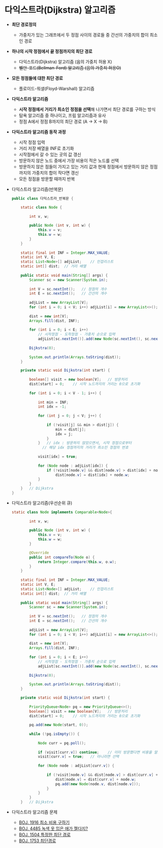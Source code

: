 # 다익스트라(Dijkstra) 알고리즘

- **최단 경로정의**
    - 가중치가 있는 그래프에서 두 정점 사이의 경로들 중 간선의 가중치의 합이 최소인 경로

- **하나의 시작 정점에서 끝 정점까지의 최단 경로**
    - 다익스트라(Dijkstra) 알고리즘 (음의 가중치 허용 X)
    - ~~벨만-포드(Bellman-Ford) 알고리즘 (음의 가중치 허용O)~~

- **모든 정점들에 대한 최단 경로**
    - 플로이드-워셜(Floyd-Warshall) 알고리즘

- **다익스트라 알고리즘**
    - **시작 정점에서 거리가 최소인 정점을 선택**해 나가면서 최단 경로를 구하는 방식
    - 탐욕 알고리즘 중 하나이고, 프림 알고리즘과 유사
    - 정점 A에서 정점 B까지의 최단 경로 (A → X → B)

- **다익스트라 알고리즘 동작 과정**
    - 시작 정점 입력
    - 거리 저장 배열을 INF로 초기화
    - 시작점에서 갈 수 있는 곳의 값 갱신
    - 방문하지 않은 노드 중에서 가장 비용이 적은 노드를 선택
    - 방문하지 않은 점들이 가지고 있는 거리 값과 현재 정점에서 방문하지 않은 
    정점까지의 가중치의 합이 작다면 갱신
    - 모든 정점을 방문할 때까지 반복

- 다익스트라 알고리즘(반복문)
    
    ```java
    public class 다익스트라_반복문 {
    
    	static class Node {
    		
    		int v, w;
    		
    		public Node (int v, int w) {
    			this.v = v;
    			this.w = w;
    		}
    	}
    	
    	static final int INF = Integer.MAX_VALUE;
    	static int V, E;
    	static List<Node>[] adjList;	// 인접리스트
    	static int[] dist;	// 거리 배열
    	
    	public static void main(String[] args) {
    		Scanner sc = new Scanner(System.in);
    		
    		int V = sc.nextInt();	// 정점의 개수
    		int E = sc.nextInt();	// 간선의 개수
    		
    		adjList = new ArrayList[V];
    		for (int i = 0; i < V; i++) adjList[i] = new ArrayList<>();
    		
    		dist = new int[V];
    		Arrays.fill(dist, INF);
    		
    		for (int i = 0; i < E; i++) 
    			// 시작정점 - 도착정점 - 가중치 순으로 입력
    			adjList[sc.nextInt()].add(new Node(sc.nextInt(), sc.nextInt()));
    		
    		Dijkstra(0);
    		
    		System.out.println(Arrays.toString(dist));
    	}
    
    	private static void Dijkstra(int start) {
    		
    		boolean[] visit = new boolean[V];	// 방문처리
    		dist[start] = 0;	// 시작 노드까지의 거리는 0으로 초기화
    		
    		for (int i = 0; i < V - 1; i++) {
    			
    			int min = INF;
    			int idx = -1;
    			
    			for (int j = 0; j < V; j++) {
    				
    				if (!visit[j] && min > dist[j]) {
    					min = dist[j];
    					idx = j;
    				}
    			}	// idx : 방문하지 않았으면서, 시작 정점으로부터 
    			  // 해당 idx 정점까지의 거리가 최소인 정점의 번호 
    			
    			visit[idx] = true;
    			
    			for (Node node : adjList[idx]) {				
    				if (!visit[node.v] && dist[node.v] > dist[idx] + node.w) 
    					dist[node.v] = dist[idx] + node.w;
    			}
    		}		
    	}	// Dijkstra
    }
    ```
    
- 다익스트라 알고리즘(우선순위 큐)
    
    ```java
    static class Node implements Comparable<Node>{
    		
    		int v, w;
    		
    		public Node (int v, int w) {
    			this.v = v;
    			this.w = w;
    		}
    
    		@Override
    		public int compareTo(Node o) {
    			return Integer.compare(this.w, o.w);
    		}
    	}
    	
    	static final int INF = Integer.MAX_VALUE;
    	static int V, E;
    	static List<Node>[] adjList;	// 인접리스트
    	static int[] dist;	// 거리 배열
    	
    	public static void main(String[] args) {
    		Scanner sc = new Scanner(System.in);
    		
    		int V = sc.nextInt();	// 정점의 개수
    		int E = sc.nextInt();	// 간선의 개수
    		
    		adjList = new ArrayList[V];
    		for (int i = 0; i < V; i++) adjList[i] = new ArrayList<>();
    		
    		dist = new int[V];
    		Arrays.fill(dist, INF);
    		
    		for (int i = 0; i < E; i++) 
    			// 시작정점 - 도착정점 - 가중치 순으로 입력
    			adjList[sc.nextInt()].add(new Node(sc.nextInt(), sc.nextInt()));
    		
    		Dijkstra(0);
    		
    		System.out.println(Arrays.toString(dist));
    	}
    
    	private static void Dijkstra(int start) {
    		
    		PriorityQueue<Node> pq = new PriorityQueue<>();		
    		boolean[] visit = new boolean[V];	// 방문처리
    		dist[start] = 0;	// 시작 노드까지의 거리는 0으로 초기화
    		
    		pq.add(new Node(start, 0));
    		
    		while (!pq.isEmpty()) {
    			
    			Node curr = pq.poll();
    			
    			if (visit[curr.v]) continue;	// 이미 방문했다면 비용을 알고 있다는 뜻
    			visit[curr.v] = true;	// 아니라면 선택
    			
    			for (Node node : adjList[curr.v]) {
    				
    				if (!visit[node.v] && dist[node.v] > dist[curr.v] + node.w) {
    					dist[node.v] = dist[curr.v] + node.w;
    					pq.add(new Node(node.v, dist[node.v]));
    				}
    			} 
    		}
    	}	// Dijkstra
    ```
    
- 다익스트라 알고리즘 문제
    - [BOJ. 1916 최소 비용 구하기](https://www.notion.so/BOJ-1916-1f5aeed4fd1540daad404bd4db5a2dc4?pvs=21)
    - [BOJ. 4485 녹색 옷 입은 애가 젤다지?](https://www.notion.so/BOJ-4485-247235e0352746e28c944e694714f6d8?pvs=21)
    - [BOJ. 1504 특정한 최단 경로](https://www.notion.so/BOJ-1504-a7825661ed794614a1e917bf78ac3467?pvs=21)
    - [BOJ. 1753 최단경로](https://www.notion.so/BOJ-1753-9fafa2d63fe2436599cd0c017edbcf41?pvs=21)